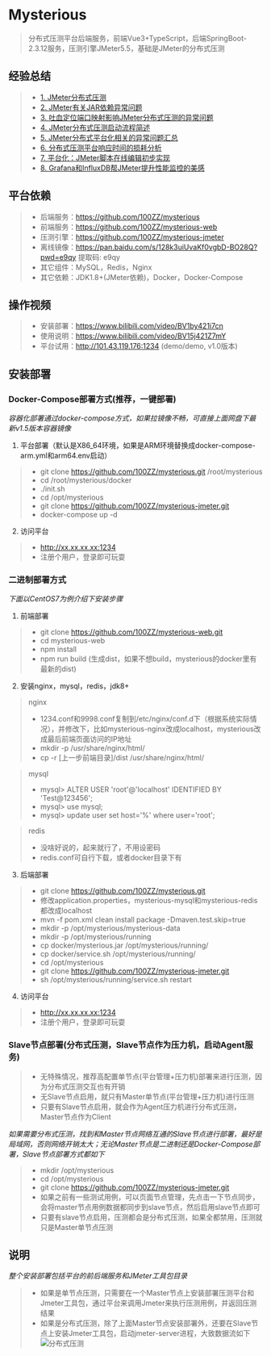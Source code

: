 # Mysterious
> 分布式压测平台后端服务，前端Vue3+TypeScript，后端SpringBoot-2.3.12服务，压测引擎JMeter5.5，基础是JMeter的分布式压测

## 经验总结
>- [1. JMeter分布式压测](https://lihuia.com/jmeter%e5%88%86%e5%b8%83%e5%bc%8f%e5%8e%8b%e6%b5%8b/)
>- [2. JMeter有关JAR依赖异常问题](https://lihuia.com/jmeter%e6%9c%89%e5%85%b3jar%e4%be%9d%e8%b5%96%e7%9a%84%e9%97%ae%e9%a2%98/)
>- [3. 吐血定位端口映射影响JMeter分布式压测的异常问题](https://lihuia.com/%e5%90%90%e8%a1%80%e5%ae%9a%e4%bd%8d%e7%ab%af%e5%8f%a3%e6%98%a0%e5%b0%84%e5%bd%b1%e5%93%8djmeter%e5%88%86%e5%b8%83%e5%bc%8f%e5%8e%8b%e6%b5%8b%e7%9a%84%e5%bc%82%e5%b8%b8%e9%97%ae%e9%a2%98/)
>- [4. JMeter分布式压测启动流程简述](https://lihuia.com/jmeter%e5%88%86%e5%b8%83%e5%bc%8f%e5%8e%8b%e6%b5%8b%e5%90%af%e5%8a%a8%e6%b5%81%e7%a8%8b%e7%ae%80%e8%bf%b0/)
>- [5. JMeter分布式平台化相关的异常问题汇总](https://lihuia.com/jmeter%e5%88%86%e5%b8%83%e5%bc%8f%e7%9b%b8%e5%85%b3%e7%9a%84%e5%bc%82%e5%b8%b8%e9%97%ae%e9%a2%98%e6%b1%87%e6%80%bb/)
>- [6. 分布式压测平台响应时间的损耗分析](https://lihuia.com/%e5%8e%8b%e6%b5%8b%e5%b9%b3%e5%8f%b0%e5%93%8d%e5%ba%94%e6%97%b6%e9%97%b4%e7%9a%84%e6%8d%9f%e8%80%97%e5%88%86%e6%9e%90/)
>- [7. 平台化：JMeter脚本在线编辑初步实现](https://lihuia.com/%e5%b9%b3%e5%8f%b0%e5%8c%96%ef%bc%9ajmeter%e8%84%9a%e6%9c%ac%e5%9c%a8%e7%ba%bf%e7%bc%96%e8%be%91%e5%88%9d%e6%ad%a5%e5%ae%9e%e7%8e%b0/)
>- [8. Grafana和InfluxDB帮JMeter提升性能监控的美感](https://lihuia.com/grafana%e5%92%8cinfluxdb%e5%b8%aejmeter%e5%b1%95%e7%a4%ba%e7%be%8e%e8%a7%82%e7%9a%84%e6%80%a7%e8%83%bd%e7%9b%91%e6%8e%a7/)


## 平台依赖
>- 后端服务：https://github.com/100ZZ/mysterious
>- 前端服务：https://github.com/100ZZ/mysterious-web
>- 压测引擎：https://github.com/100ZZ/mysterious-jmeter
>- 离线镜像：https://pan.baidu.com/s/128k3uiUvaKf0vgbD-BO28Q?pwd=e9qy 提取码: e9qy
>- 其它组件：MySQL，Redis，Nginx
>- 其它依赖：JDK1.8+(JMeter依赖)，Docker，Docker-Compose

## 操作视频
>- 安装部署：https://www.bilibili.com/video/BV1by421i7cn
>- 使用说明：https://www.bilibili.com/video/BV15j421Z7mY
>- 平台试用：http://101.43.119.176:1234 (demo/demo, v1.0版本)

## 安装部署
### Docker-Compose部署方式(推荐，一键部署)
_容器化部署通过docker-compose方式，如果拉镜像不畅，可直接上面网盘下最新v1.5版本容器镜像_
<br>
1. 平台部署（默认是X86_64环境，如果是ARM环境替换成docker-compose-arm.yml和arm64.env启动）
>- git clone https://github.com/100ZZ/mysterious.git /root/mysterious
>- cd /root/mysterious/docker
>- ./init.sh
>- cd /opt/mysterious
>- git clone https://github.com/100ZZ/mysterious-jmeter.git
>- docker-compose up -d
2. 访问平台
>- http://xx.xx.xx.xx:1234
>- 注册个用户，登录即可玩耍
### 二进制部署方式
_下面以CentOS7为例介绍下安装步骤_
1. 前端部署
>- git clone https://github.com/100ZZ/mysterious-web.git
>- cd mysterious-web
>- npm install
>- npm run build (生成dist，如果不想build，mysterious的docker里有最新的dist)

2. 安装nginx，mysql，redis，jdk8+
> nginx
>- 1234.conf和9998.conf复制到/etc/nginx/conf.d下（根据系统实际情况），并修改下，比如mysterious-nginx改成localhost，mysterious改成最后前端页面访问的IP地址
>- mkdir -p /usr/share/nginx/html/
>- cp -r [上一步前端目录]/dist /usr/share/nginx/html/

> mysql
>- mysql> ALTER USER 'root'@'localhost' IDENTIFIED BY 'Test@123456';
>- mysql> use mysql;
>- mysql> update user set host='%' where user='root';

> redis
>- 没啥好说的，起来就行了，不用设密码
>- redis.conf可自行下载，或者docker目录下有

3. 后端部署
>- git clone https://github.com/100ZZ/mysterious.git
>- 修改application.properties，mysterious-mysql和mysterious-redis都改成localhost
>- mvn -f pom.xml clean install package -Dmaven.test.skip=true
>- mkdir -p /opt/mysterious/mysterious-data
>- mkdir -p /opt/mysterious/running
>- cp docker/mysterious.jar /opt/mysterious/running/
>- cp docker/service.sh /opt/mysterious/running/
>- cd /opt/mysterious
>- git clone https://github.com/100ZZ/mysterious-jmeter.git
>- sh /opt/mysterious/running/service.sh restart
4. 访问平台
>- http://xx.xx.xx.xx:1234
>- 注册个用户，登录即可玩耍

### Slave节点部署(分布式压测，Slave节点作为压力机，启动Agent服务)
>- 无特殊情况，推荐高配置单节点(平台管理+压力机)部署来进行压测，因为分布式压测交互也有开销
>- 无Slave节点启用，就只有Master单节点(平台管理+压力机)进行压测
>- 只要有Slave节点启用，就会作为Agent压力机进行分布式压测，Master节点作为Client

_如果需要分布式压测，找到和Master节点网络互通的Slave节点进行部署，最好是局域网，否则网络开销太大；无论Master节点是二进制还是Docker-Compose部署，Slave节点部署方式都如下_
>- mkdir /opt/mysterious
>- cd /opt/mysterious
>- git clone https://github.com/100ZZ/mysterious-jmeter.git
>- 如果之前有一些测试用例，可以页面节点管理，先点击一下节点同步，会将master节点用例数据都同步到slave节点，然后启用slave节点即可
>- 只要有slave节点启用，压测都会是分布式压测，如果全都禁用，压测就只是Master单节点压测


## 说明
_整个安装部署包括平台的前后端服务和JMeter工具包目录_
>- 如果是单节点压测，只需要在一个Master节点上安装部署压测平台和Jmeter工具包，通过平台来调用Jmeter来执行压测用例，并返回压测结果
>- 如果是分布式压测，除了上面Master节点安装部署外，还要在Slave节点上安装Jmeter工具包，启动jmeter-server进程，大致数据流如下
   ![分布式压测](https://lihuia.com/wp-content/uploads/2020/12/UntitledImage.png)
   <br>
